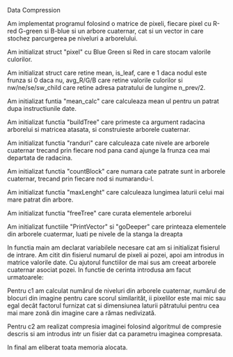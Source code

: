 
Data Compression

Am implementat programul folosind o matrice de pixeli, fiecare pixel cu R-red
G-green si B-blue si un arbore cuaternar, cat si un vector in care stochez 
parcurgerea pe niveluri a arborelului.

Am initializat struct "pixel" cu Blue Green si Red in care stocam valorile 
culorilor.

Am initializat struct care retine mean, is_leaf, care e 1 daca nodul este frunza
si 0 daca nu, avg_R/G/B care retine valorile culorilor si nw/ne/se/sw_child care
retine adresa patratului de lungime n_prev/2.

Am initializat funtia "mean_calc" care calculeaza mean ul pentru un patrat dupa
instructiunile date.

Am initializat functia "buildTree" care primeste ca argument radacina arborelui
si matricea atasata, si construieste arborele cuaternar.

Am initializat functia "randuri" care calculeaza cate nivele are arborele 
cuaternar trecand prin fiecare nod pana cand ajunge la frunza cea mai departata
de radacina.

Am initializat functia "countBlock" care numara cate patrate sunt in arborele
cuaternar, trecand prin fiecare nod si numarandu-l.

Am initializat functia "maxLenght" care calculeaza lungimea laturii celui mai
mare patrat din arbore.

Am initializat functia "freeTree" care curata elementele arborelui 

Am initializat functiile "PrintVector" si "goDeeper" care printeaza elementele 
din arborele cuatermar, luati pe nivele de la stanga la dreapta

In functia main am declarat variabilele necesare cat am si initializat fisierul
de intrare. Am citit din fisierul numarul de pixeli ai pozei, apoi am introdus
in matrice valorile date. Cu ajutorul functiilor de mai sus am creeat arborele
cuaternar asociat pozei. In functie de cerinta introdusa am facut urmatoarele:

Pentru c1 am calculat numărul de niveluri din arborele cuaternar, numărul de 
blocuri din imagine pentru care scorul similarităt, ii pixelilor este mai mic 
sau egal decât factorul furnizat cat si dimensiunea laturii pătratului pentru 
cea mai mare zonă din imagine care a rămas nedivizată.

Pentru c2 am realizat compresia imaginei folosind algoritmul de compresie descris
si am introdus intr un fisier dat ca parametru imaginea compresata.

In final am eliberat toata memoria alocata.